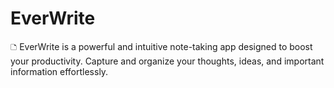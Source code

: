 # EverWrite

🗅 EverWrite is a powerful and intuitive note-taking app designed to boost your productivity. Capture and organize your thoughts, ideas, and important information effortlessly.
